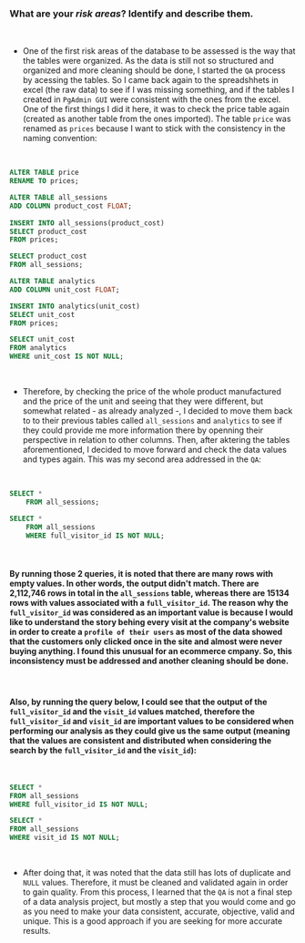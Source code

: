 ### What are your *risk areas*? Identify and describe them.

<br/>

- One of the first risk areas of the database to be assessed is the way that the tables were organized. As the data is still not so structured and organized and more cleaning should be done, I started the `QA` process by acessing the tables. So I came back again to the spreadshhets in excel (the raw data) to see if I was missing something, and if the tables I created in `PgAdmin GUI` were consistent with the ones from the excel. One of the first things I did it here, it was to check the price table again (created as another table from the ones imported). The table `price` was renamed as `prices` because I want to stick with the consistency in the naming convention:

<br/>

```SQL
ALTER TABLE price
RENAME TO prices;

ALTER TABLE all_sessions
ADD COLUMN product_cost FLOAT;
	
INSERT INTO all_sessions(product_cost)
SELECT product_cost
FROM prices;

SELECT product_cost 
FROM all_sessions;

ALTER TABLE analytics
ADD COLUMN unit_cost FLOAT;

INSERT INTO analytics(unit_cost)
SELECT unit_cost
FROM prices;

SELECT unit_cost
FROM analytics
WHERE unit_cost IS NOT NULL;
```	
<br/>

- Therefore, by checking the price of the whole product manufactured and the price of the unit and seeing that they were different, but somewhat related - as already analyzed -, I decided to move them back to to their previous tables called `all_sessions` and `analytics` to see if they could provide me more information there by openning their perspective in relation to other columns. Then, after aktering the tables aforementioned, I decided to move forward and check the data values and types again. This was my second area addressed in the `QA`:

<br/>

```SQL
SELECT * 
    FROM all_sessions;

SELECT * 
    FROM all_sessions
    WHERE full_visitor_id IS NOT NULL;
```
<br/>

#### By running those 2 queries, it is noted that there are many rows with empty values. In other words, the output didn't match. There are 2,112,746 rows in total in the `all_sessions` table, whereas there are 15134 rows with values associated with a `full_visitor_id`. The reason why the `full_visitor_id` was considered as an important value is because I would like to understand the story behing every visit at the company's website in order to create a `profile of their users` as most of the data showed that the customers only clicked once in the site and almost were never buying anything. I found this unusual for an ecommerce cmpany. So, this inconsistency must be addressed and another cleaning should be done. 
<br/>

#### Also, by running the query below, I could see that the output of the `full_visitor_id` and the `visit_id` values matched, therefore the `full_visitor_id` and `visit_id` are important values to be considered when performing our analysis as they could give us the same output (meaning that the values are consistent and distributed when considering the search by the `full_visitor_id` and the `visit_id`):

<br/>

```SQL
SELECT * 
FROM all_sessions
WHERE full_visitor_id IS NOT NULL;

SELECT *
FROM all_sessions
WHERE visit_id IS NOT NULL;
```
<br/>

- After doing that, it was noted that the data still has lots of duplicate and `NULL` values. Therefore, it must be cleaned and validated again in order to gain quality. From this process, I learned that the `QA` is not a final step of a data analysis project, but mostly a step that you would come and go as you need to make your data consistent, accurate, objective, valid and unique. This is a good approach if you are seeking for more accurate results.




